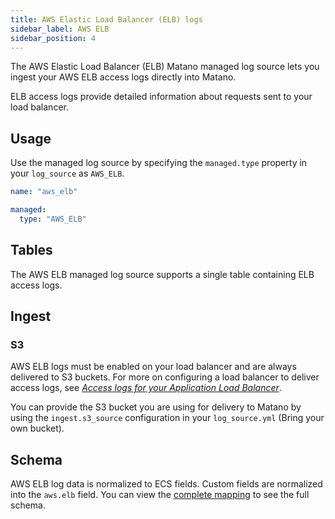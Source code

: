 ```yaml
---
title: AWS Elastic Load Balancer (ELB) logs
sidebar_label: AWS ELB
sidebar_position: 4
---
```


The AWS Elastic Load Balancer (ELB) Matano managed log source lets you ingest your AWS ELB access logs directly into Matano.

ELB access logs provide detailed information about requests sent to your load balancer.

## Usage

Use the managed log source by specifying the `managed.type` property in your `log_source` as `AWS_ELB`.

```yml
name: "aws_elb"

managed:
  type: "AWS_ELB"
```

## Tables

The AWS ELB managed log source supports a single table containing ELB access logs.

## Ingest

### S3

AWS ELB logs must be enabled on your load balancer and are always delivered to S3 buckets. For more on configuring a load balancer to deliver access logs, see [*Access logs for your Application Load Balancer*](https://docs.aws.amazon.com/elasticloadbalancing/latest/application/load-balancer-access-logs.html).

You can provide the S3 bucket you are using for delivery to Matano by using the `ingest.s3_source` configuration in your `log_source.yml` (Bring your own bucket).

## Schema

AWS ELB log data is normalized to ECS fields. Custom fields are normalized into the `aws.elb` field. You can view the [complete mapping][1] to see the full schema.

[1]: https://github.com/matanolabs/matano/blob/main/data/managed/log_sources/aws_elb/log_source.yml